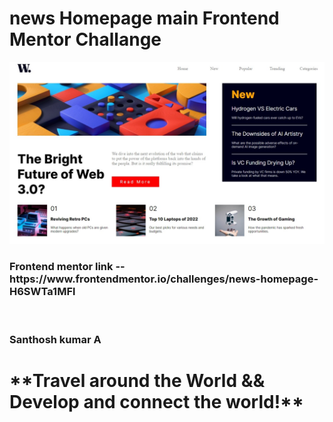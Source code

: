 <h1>news Homepage main Frontend Mentor Challange</h1>

<img src="https://github.com/Santhoshlesk/news-homepage/blob/master/Design/Destop_view.jpeg" alt="news web destop view">

<h3>Frontend mentor link -- https://www.frontendmentor.io/challenges/news-homepage-H6SWTa1MFl</h3>
<br>
<h3>Santhosh kumar A</h3>

<h1>**Travel around the World && Develop and connect the world!**</h1>